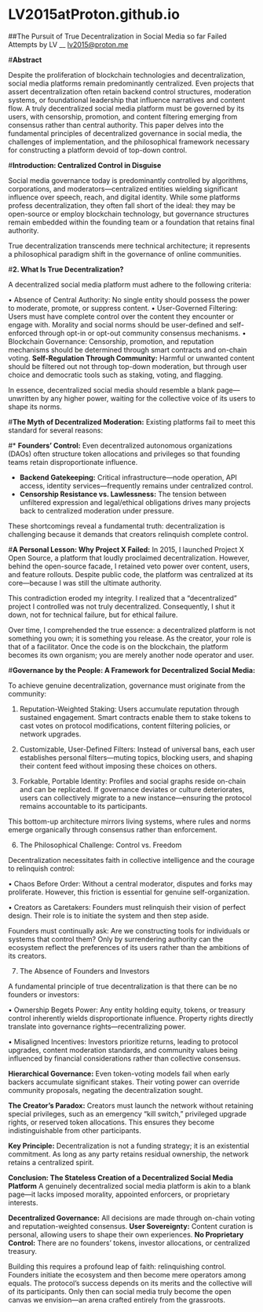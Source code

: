 # LV2015atProton.github.io

##The Pursuit of True Decentralization in Social Media so far Failed Attempts
by LV __ lv2015@proton.me

#**Abstract**

Despite the proliferation of blockchain technologies and decentralization, social media platforms remain predominantly centralized. Even projects that assert decentralization often retain backend control structures, moderation systems, or foundational leadership that influence narratives and content flow. A truly decentralized social media platform must be governed by its users, with censorship, promotion, and content filtering emerging from consensus rather than central authority. This paper delves into the fundamental principles of decentralized governance in social media, the challenges of implementation, and the philosophical framework necessary for constructing a platform devoid of top-down control.

#**Introduction: Centralized Control in Disguise**

Social media governance today is predominantly controlled by algorithms, corporations, and moderators—centralized entities wielding significant influence over speech, reach, and digital identity. While some platforms profess decentralization, they often fall short of the ideal: they may be open-source or employ blockchain technology, but governance structures remain embedded within the founding team or a foundation that retains final authority.

True decentralization transcends mere technical architecture; it represents a philosophical paradigm shift in the governance of online communities.

#**2. What Is True Decentralization?**

A decentralized social media platform must adhere to the following criteria:

•	Absence of Central Authority: No single entity should possess the power to moderate, promote, or suppress content.
•	User-Governed Filtering: Users must have complete control over the content they encounter or engage with. Morality and social norms should be user-defined and self-enforced through opt-in or opt-out community consensus mechanisms.
•	Blockchain Governance: Censorship, promotion, and reputation mechanisms should be determined through smart contracts and on-chain voting.
**Self-Regulation Through Community:** Harmful or unwanted content should be filtered out not through top-down moderation, but through user choice and democratic tools such as staking, voting, and flagging.

In essence, decentralized social media should resemble a blank page—unwritten by any higher power, waiting for the collective voice of its users to shape its norms.

#**The Myth of Decentralized Moderation:**
Existing platforms fail to meet this standard for several reasons:

#* **Founders’ Control:** Even decentralized autonomous organizations (DAOs) often structure token allocations and privileges so that founding teams retain disproportionate influence.
* **Backend Gatekeeping:** Critical infrastructure—node operation, API access, identity services—frequently remains under centralized control.
* **Censorship Resistance vs. Lawlessness:** The tension between unfiltered expression and legal/ethical obligations drives many projects back to centralized moderation under pressure.

These shortcomings reveal a fundamental truth: decentralization is challenging because it demands that creators relinquish complete control.

#**A Personal Lesson: Why Project X Failed:**
In 2015, I launched Project X Open Source, a platform that loudly proclaimed decentralization. However, behind the open-source facade, I retained veto power over content, users, and feature rollouts. Despite public code, the platform was centralized at its core—because I was still the ultimate authority.

This contradiction eroded my integrity. I realized that a “decentralized” project I controlled was not truly decentralized. Consequently, I shut it down, not for technical failure, but for ethical failure.

Over time, I comprehended the true essence: a decentralized platform is not something you own; it is something you release. As the creator, your role is that of a facilitator. Once the code is on the blockchain, the platform becomes its own organism; you are merely another node operator and user.

#**Governance by the People: A Framework for Decentralized Social Media:**

To achieve genuine decentralization, governance must originate from the community:

1. Reputation-Weighted Staking: Users accumulate reputation through sustained engagement. Smart contracts enable them to stake tokens to cast votes on protocol modifications, content filtering policies, or network upgrades.

2. Customizable, User-Defined Filters: Instead of universal bans, each user establishes personal filters—muting topics, blocking users, and shaping their content feed without imposing these choices on others.

3. Forkable, Portable Identity: Profiles and social graphs reside on-chain and can be replicated. If governance deviates or culture deteriorates, users can collectively migrate to a new instance—ensuring the protocol remains accountable to its participants.

This bottom-up architecture mirrors living systems, where rules and norms emerge organically through consensus rather than enforcement.

6. The Philosophical Challenge: Control vs. Freedom

Decentralization necessitates faith in collective intelligence and the courage to relinquish control:

• Chaos Before Order: Without a central moderator, disputes and forks may proliferate. However, this friction is essential for genuine self-organization.

• Creators as Caretakers: Founders must relinquish their vision of perfect design. Their role is to initiate the system and then step aside.

Founders must continually ask: Are we constructing tools for individuals or systems that control them? Only by surrendering authority can the ecosystem reflect the preferences of its users rather than the ambitions of its creators.

7. The Absence of Founders and Investors

A fundamental principle of true decentralization is that there can be no founders or investors:

• Ownership Begets Power: Any entity holding equity, tokens, or treasury control inherently wields disproportionate influence. Property rights directly translate into governance rights—recentralizing power.

• Misaligned Incentives:
Investors prioritize returns, leading to protocol upgrades, content moderation standards, and community values being influenced by financial considerations rather than collective consensus.

**Hierarchical Governance:** Even token-voting models fail when early backers accumulate significant stakes. Their voting power can override community proposals, negating the decentralization sought.

**The Creator’s Paradox:** Creators must launch the network without retaining special privileges, such as an emergency “kill switch,” privileged upgrade rights, or reserved token allocations. This ensures they become indistinguishable from other participants.

**Key Principle:** Decentralization is not a funding strategy; it is an existential commitment.
As long as any party retains residual ownership, the network retains a centralized spirit.

**Conclusion: The Stateless Creation of a Decentralized Social Media Platform**
A genuinely decentralized social media platform is akin to a blank page—it lacks imposed morality, appointed enforcers, or proprietary interests.

**Decentralized Governance:** All decisions are made through on-chain voting and reputation-weighted consensus.
**User Sovereignty:** Content curation is personal, allowing users to shape their own experiences.
**No Proprietary Control:** There are no founders’ tokens, investor allocations, or centralized treasury.

Building this requires a profound leap of faith: relinquishing control. Founders initiate the ecosystem and then become mere operators among equals. The protocol’s success depends on its merits and the collective will of its participants. Only then can social media truly become the open canvas we envision—an arena crafted entirely from the grassroots.


